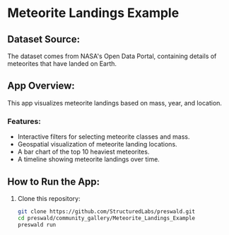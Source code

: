 # Meteorite Landings Example

## Dataset Source:
The dataset comes from NASA's Open Data Portal, containing details of meteorites that have landed on Earth.

## App Overview:
This app visualizes meteorite landings based on mass, year, and location.

### Features:
- Interactive filters for selecting meteorite classes and mass.
- Geospatial visualization of meteorite landing locations.
- A bar chart of the top 10 heaviest meteorites.
- A timeline showing meteorite landings over time.

## How to Run the App:
1. Clone this repository:
   ```sh
   git clone https://github.com/StructuredLabs/preswald.git
   cd preswald/community_gallery/Meteorite_Landings_Example
   preswald run


